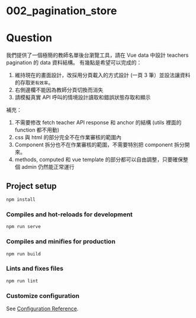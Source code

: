 # 002_pagination_store

# Question

我們提供了一個極簡的教師名單後台瀏覽工具，請在 Vue data 中設計 teachers pagination 的 data 資料結構。
有幾點是希望可以完成的：

1. 維持現在的畫面設計，改採用分頁載入的方式設計 (一頁 3 筆）並設法讓資料的存取`更有效率`。
1. 右側邊欄不能因為教師分頁切換而消失
1. 請模擬真實 API 呼叫的情境設計讀取和錯誤狀態存取和顯示

補充：

1. 不需要修改 fetch teacher API response 和 anchor 的結構 (utils 裡面的 function 都不用動)
1. css 與 html 的部分完全不在作業審核的範圍內
1. Component 拆分也不在作業審核的範圍，不需要特別把 component 拆分開來。
1. methods, computed 和 vue template 的部分都可以自由調整，只要確保整個 admin 仍然能正常運行

## Project setup

```
npm install
```

### Compiles and hot-reloads for development

```
npm run serve
```

### Compiles and minifies for production

```
npm run build
```

### Lints and fixes files

```
npm run lint
```

### Customize configuration

See [Configuration Reference](https://cli.vuejs.org/config/).
